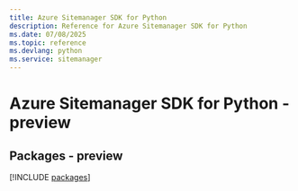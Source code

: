 ```yaml
---
title: Azure Sitemanager SDK for Python
description: Reference for Azure Sitemanager SDK for Python
ms.date: 07/08/2025
ms.topic: reference
ms.devlang: python
ms.service: sitemanager
---
```

# Azure Sitemanager SDK for Python - preview
## Packages - preview
[!INCLUDE [packages](sitemanager-index.md)]